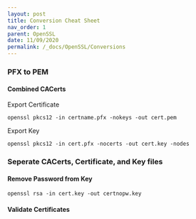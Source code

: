 ```yaml
---
layout: post
title: Conversion Cheat Sheet
nav_order: 1
parent: OpenSSL
date: 11/09/2020
permalink: /_docs/OpenSSL/Conversions
---
```

### PFX to PEM

#### Combined CACerts

  Export Certificate
  ```
  openssl pkcs12 -in certname.pfx -nokeys -out cert.pem
  ```
  Export Key
  ```
  openssl pkcs12 -in cert.pfx -nocerts -out cert.key -nodes
  ```
  
### Seperate CACerts, Certificate, and Key files

#### Remove Password from Key

```
openssl rsa -in cert.key -out certnopw.key 
```

#### Validate Certificates
